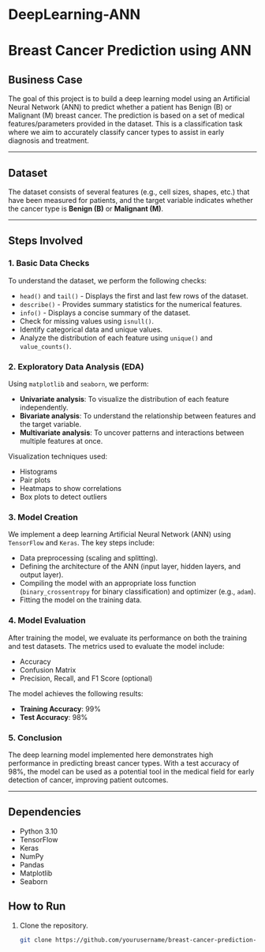# DeepLearning-ANN
# Breast Cancer Prediction using ANN

## Business Case
The goal of this project is to build a deep learning model using an Artificial Neural Network (ANN) to predict whether a patient has Benign (B) or Malignant (M) breast cancer. The prediction is based on a set of medical features/parameters provided in the dataset. This is a classification task where we aim to accurately classify cancer types to assist in early diagnosis and treatment.

---

## Dataset
The dataset consists of several features (e.g., cell sizes, shapes, etc.) that have been measured for patients, and the target variable indicates whether the cancer type is **Benign (B)** or **Malignant (M)**.

---

## Steps Involved

### 1. Basic Data Checks
To understand the dataset, we perform the following checks:
- `head()` and `tail()` - Displays the first and last few rows of the dataset.
- `describe()` - Provides summary statistics for the numerical features.
- `info()` - Displays a concise summary of the dataset.
- Check for missing values using `isnull()`.
- Identify categorical data and unique values.
- Analyze the distribution of each feature using `unique()` and `value_counts()`.

### 2. Exploratory Data Analysis (EDA)
Using `matplotlib` and `seaborn`, we perform:
- **Univariate analysis**: To visualize the distribution of each feature independently.
- **Bivariate analysis**: To understand the relationship between features and the target variable.
- **Multivariate analysis**: To uncover patterns and interactions between multiple features at once.

Visualization techniques used:
- Histograms
- Pair plots
- Heatmaps to show correlations
- Box plots to detect outliers

### 3. Model Creation
We implement a deep learning Artificial Neural Network (ANN) using `TensorFlow` and `Keras`. The key steps include:
- Data preprocessing (scaling and splitting).
- Defining the architecture of the ANN (input layer, hidden layers, and output layer).
- Compiling the model with an appropriate loss function (`binary_crossentropy` for binary classification) and optimizer (e.g., `adam`).
- Fitting the model on the training data.

### 4. Model Evaluation
After training the model, we evaluate its performance on both the training and test datasets. The metrics used to evaluate the model include:
- Accuracy
- Confusion Matrix
- Precision, Recall, and F1 Score (optional)

The model achieves the following results:
- **Training Accuracy**: 99%
- **Test Accuracy**: 98%

### 5. Conclusion
The deep learning model implemented here demonstrates high performance in predicting breast cancer types. With a test accuracy of 98%, the model can be used as a potential tool in the medical field for early detection of cancer, improving patient outcomes.

---

## Dependencies
- Python 3.10
- TensorFlow
- Keras
- NumPy
- Pandas
- Matplotlib
- Seaborn

## How to Run
1. Clone the repository.
   ```bash
   git clone https://github.com/yourusername/breast-cancer-prediction-ann.git
